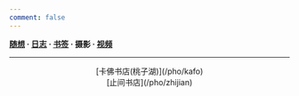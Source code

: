 ```yaml
---
comment: false
---
```

**[随想](/moments)  ·  [日志](/success)  ·  [书签](/bookmarks)  ·  摄影  ·  [视频](/videos)**

---
<center>[卡佛书店(桃子湖)](/pho/kafo) </center>

<center>[止间书店](/pho/zhijian)</center>
